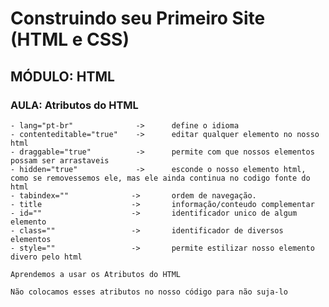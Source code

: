 # Construindo seu Primeiro Site (HTML e CSS)

## MÓDULO: HTML

### AULA: Atributos do HTML

    - lang="pt-br"              ->      define o idioma
    - contenteditable="true"    ->      editar qualquer elemento no nosso html
    - draggable="true"          ->      permite com que nossos elementos possam ser arrastaveis
    - hidden="true"             ->      esconde o nosso elemento html, como se removessemos ele, mas ele ainda continua no codigo fonte do html
    - tabindex=""              ->       ordem de navegação.
    - title                    ->       informação/conteudo complementar               
    - id=""                    ->       identificador unico de algum elemento
    - class=""                 ->       identificador de diversos elementos
    - style=""                 ->       permite estilizar nosso elemento divero pelo html

`Aprendemos a usar os Atributos do HTML`

`Não colocamos esses atributos no nosso código para não suja-lo`